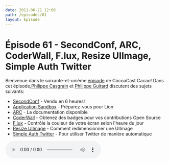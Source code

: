 ```yaml
---
date: 2011-06-21 12:00
path: /episodes/61
layout: Episode
---
```

# Épisode 61 - SecondConf, ARC, CoderWall, F.lux, Resize UIImage, Simple Auth Twitter
<p>Bienvenue dans le soixante-et-unième <a href="https://archive.org/download/cacaocast/cacaocast_61.mp3" title="CocoaCast Cacao Episode 61">épisode</a> de CocoaCast Cacao! Dans cet épisode,<a href="http://www.twitter.com/philippec" title="Philippe Casgrain sur Twitter">Philippe Casgrain</a> et <a href="http://www.twitter.com/philippeguitard" title="Philippe Guitard sur Twitter">Philippe Guitard</a> discutent des sujets suivants:</p>
<ul><li><a href="http://www.secondconf.com/" title="SecondConf">SecondConf</a> - Vendu en 6 heures!</li>
<li><a href="https://devforums.apple.com/community/mac/lion/appsandbox" title="Application Sandbox">Application Sandbox</a> - Préparez-vous pour Lion</li>
<li><a href="http://clang.llvm.org/docs/AutomaticReferenceCounting.html" title="ARC">ARC</a> - La documentation disponible</li>
<li><a href="http://coderwall.com/philippec" title="CoderWall">CoderWall</a> - Obtenez des badges pour vos contributions Open Source</li>
<li><a href="http://stereopsis.com/flux/" title="F.lux">F.lux</a> - Contrôle la couleur de votre écran selon l'heure du jour</li>
<li><a href="http://vocaro.com/trevor/blog/2009/10/12/resize-a-uiimage-the-right-way/" title="Resize UIImage">Resize UIImage</a> - Comment redimensionner une UIImage</li>
<li><a href="http://simpleauthtwitter.heroku.com/" title="Simple Auth Twitter">Simple Auth Twitter</a> - Pour utiliser Twitter de manière automatique</li>
</ul>
<p><audio controls><source src="https://archive.org/download/cacaocast/cacaocast_61.mp3" type="audio/mpeg"><source src="https://archive.org/download/cacaocast/cacaocast_61.mp3" type="audio/mp4">Votre navigateur ne supporte pas l'élément audio / Your browser does not support the audio element.</audio></p>
